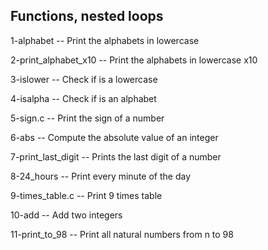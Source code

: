 Functions, nested loops
-------------------------

1-alphabet -- Print the alphabets in lowercase

2-print_alphabet_x10 -- Print the alphabets in lowercase x10

3-islower -- Check if is a lowercase

4-isalpha -- Check if is an alphabet

5-sign.c -- Print the sign of a number

6-abs -- Compute the absolute value of an integer

7-print_last_digit -- Prints the last digit of a number

8-24_hours -- Print every minute of the day

9-times_table.c -- Print 9 times table

10-add -- Add two integers

11-print_to_98 -- Print all natural numbers from n to 98

